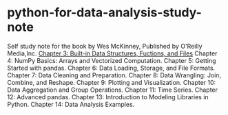 # python-for-data-analysis-study-note
Self study note for the book <Python for Data Analysis> by Wes McKinney, Published by O'Reilly Media,Inc.
    [Chapter 3: Built-in Data Structures, Fuctions, and Files](chapter3.py)
    Chapter 4: NumPy Basics: Arrays and Vectorized Computation.
    Chapter 5: Getting Started with pandas.
    Chapter 6: Data Loading, Storage, and File Formats.
    Chapter 7: Data Cleaning and Preparation.
    Chapter 8: Data Wrangling: Join, Combine, and Reshape.
    Chapter 9: Plotting and Visualization.
    Chapter 10: Data Aggregation and Group Operations.
    Chapter 11: Time Series.
    Chapter 12: Advanced pandas.
    Chapter 13: Introduction to Modeling Libraries in Python.
    Chapter 14: Data Analysis Examples.
  
 
  
